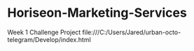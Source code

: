 # Horiseon-Marketing-Services
Week 1 Challenge Project
file:///C:/Users/Jared/urban-octo-telegram/Develop/index.html
